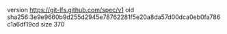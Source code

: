 version https://git-lfs.github.com/spec/v1
oid sha256:3e9e9660b9d255d2945e78762281f5e20a8da57d00dca0eb0fa786c1a6df19cd
size 370

